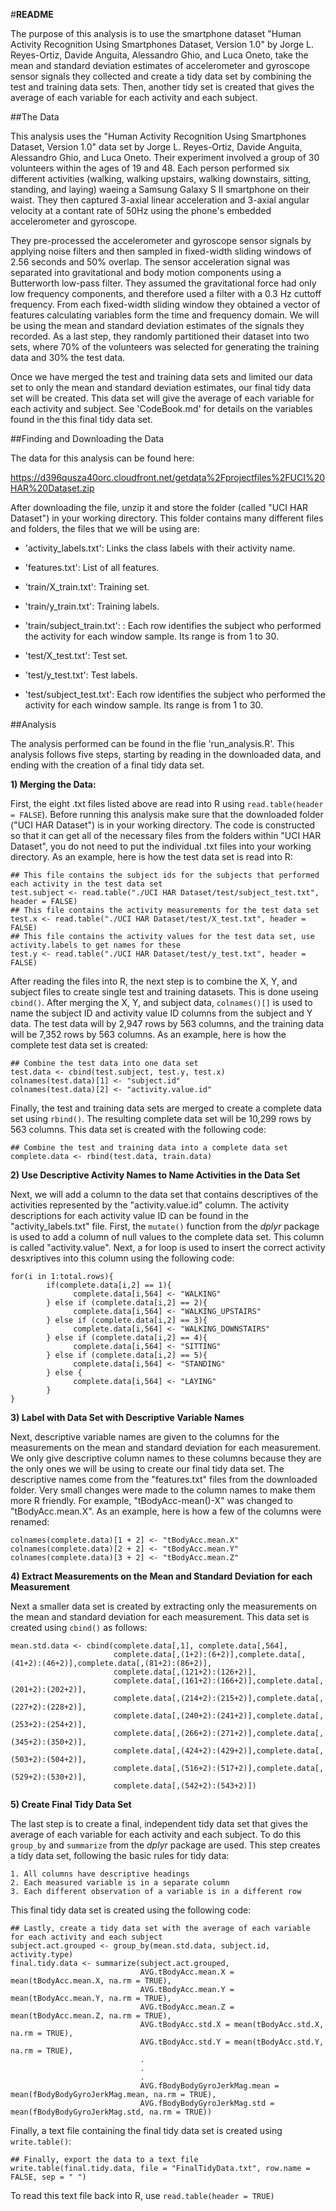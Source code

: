 #**README**

The purpose of this analysis is to use the smartphone dataset "Human Activity Recognition Using Smartphones Dataset, Version 1.0" by Jorge L. Reyes-Ortiz, Davide Anguita, Alessandro Ghio, and Luca Oneto, take the mean and standard deviation estimates of accelerometer and gyroscope sensor signals they collected and create a tidy data set by combining the test and training data sets.  Then, another tidy set is created that gives the average of each variable for each activity and each subject.

##The Data

This analysis uses the "Human Activity Recognition Using Smartphones Dataset, Version 1.0" data set by Jorge L. Reyes-Ortiz, Davide Anguita, Alessandro Ghio, and Luca Oneto.  Their experiment involved a group of 30 volunteers within the ages of 19 and 48.  Each person performed six different activities (walking, walking upstairs, walking downstairs, sitting, standing, and laying) waeing a Samsung Galaxy S II smartphone on their waist.  They then captured 3-axial linear acceleration and 3-axial angular velocity at a contant rate of 50Hz using the phone's embedded accelerometer and gyroscope.

They pre-processed the accelerometer and gyroscope sensor signals by applying noise filters and then sampled in fixed-width sliding windows of 2.56 seconds and 50% overlap.  The sensor acceleration signal was separated into gravitational and body motion components using a Butterworth low-pass filter.  They assumed the gravitational force had only low frequency components, and therefore used a filter with a 0.3 Hz cuttoff frequency.  From each fixed-width sliding window they obtained a vector of features calculating variables form the time and frequency domain.  We will be using the mean and standard deviation estimates of the signals they recorded.  As a last step, they randomly partitioned their dataset into two sets, where 70% of the volunteers was selected for generating the training data and 30% the test data.

Once we have merged the test and training data sets and limited our data set to only the mean and standard deviation estimates, our final tidy data set will be created.  This data set will give the average of each variable for each activity and subject.  See 'CodeBook.md' for details on the variables found in the this final tidy data set.


##Finding and Downloading the Data

The data for this analysis can be found here:

<https://d396qusza40orc.cloudfront.net/getdata%2Fprojectfiles%2FUCI%20HAR%20Dataset.zip>

After downloading the file, unzip it and store the folder (called "UCI HAR Dataset") in your working directory.  This folder contains many different files and folders, the files that we will be using are:

- 'activity_labels.txt': Links the class labels with their activity name.
- 'features.txt': List of all features.

- 'train/X_train.txt': Training set.
- 'train/y_train.txt': Training labels.
- 'train/subject_train.txt': : Each row identifies the subject who performed the activity for each window sample. Its range is from 1 to 30.

- 'test/X_test.txt': Test set.
- 'test/y_test.txt': Test labels.
- 'test/subject_test.txt': Each row identifies the subject who performed the activity for each window sample. Its range is from 1 to 30.

##Analysis

The analysis performed can be found in the flie 'run_analysis.R'.  This analysis follows five steps, starting by reading in the downloaded data, and ending with the creation of a final tidy data set.

**1) Merging the Data:**

First, the eight .txt files listed above are read into R using `read.table(header = FALSE`).  Before running this analysis make sure that the downloaded folder ("UCI HAR Dataset") is in your working directory.  The code is constructed so that it can get all of the necessary files from the folders within "UCI HAR Dataset", you do not need to put the individual .txt files into your working directory.  As an example, here is how the test data set is read into R:

```{r}
## This file contains the subject ids for the subjects that performed each activity in the test data set
test.subject <- read.table("./UCI HAR Dataset/test/subject_test.txt", header = FALSE)
## This file contains the activity measurements for the test data set
test.x <- read.table("./UCI HAR Dataset/test/X_test.txt", header = FALSE)
## This file contains the activity values for the test data set, use activity.labels to get names for these
test.y <- read.table("./UCI HAR Dataset/test/y_test.txt", header = FALSE)
```

After reading the files into R, the next step is to combine the X, Y, and subject files to create single test and training datasets.  This is done useing `cbind()`.  After merging the X, Y, and subject data, `colnames()[]` is used to name the subject ID and activity value ID columns from the subject and Y data.  The test data will by 2,947 rows by 563 columns, and the training data will be 7,352 rows by 563 columns.  As an example, here is how the complete test data set is created:


```{r}
## Combine the test data into one data set
test.data <- cbind(test.subject, test.y, test.x)
colnames(test.data)[1] <- "subject.id"
colnames(test.data)[2] <- "activity.value.id"
```

Finally, the test and training data sets are merged to create a complete data set using `rbind()`.  The resulting complete data set will be 10,299 rows by 563 columns.  This data set is created with the following code:

```{r}
## Combine the test and training data into a complete data set
complete.data <- rbind(test.data, train.data)
```

**2) Use Descriptive Activity Names to Name Activities in the Data Set**

Next, we will add a column to the data set that contains descriptives of the activities represented by the "activity.value.id" column.  The activity descriptions for each activity value ID can be found in the "activity_labels.txt" file.  First, the `mutate()` function from the *dplyr* package is used to add a column of null values to the complete data set.  This column is called "activity.value".  Next, a for loop is used to insert the correct activity desxriptives into this column using the following code:

```{r}
for(i in 1:total.rows){
        if(complete.data[i,2] == 1){
              complete.data[i,564] <- "WALKING"
        } else if (complete.data[i,2] == 2){
              complete.data[i,564] <- "WALKING_UPSTAIRS"
        } else if (complete.data[i,2] == 3){
              complete.data[i,564] <- "WALKING_DOWNSTAIRS"
        } else if (complete.data[i,2] == 4){
              complete.data[i,564] <- "SITTING"
        } else if (complete.data[i,2] == 5){
              complete.data[i,564] <- "STANDING"
        } else {
              complete.data[i,564] <- "LAYING"
        }
}
```

**3) Label with Data Set with Descriptive Variable Names**

Next, descriptive variable names are given to the columns for the measurements on the  mean and standard deviation for each measurement.  We only give descriptive column names to these columns because they are the only ones we will be using to create our final tidy data set.  The descriptive names come from the "features.txt" files from the downloaded folder.  Very small changes were made to the column names to make them more R friendly.  For example, "tBodyAcc-mean()-X" was changed to "tBodyAcc.mean.X".  As an example, here is how a few of the columns were renamed:

```{r}
colnames(complete.data)[1 + 2] <- "tBodyAcc.mean.X"
colnames(complete.data)[2 + 2] <- "tBodyAcc.mean.Y"
colnames(complete.data)[3 + 2] <- "tBodyAcc.mean.Z"
```

**4) Extract Measurements on the Mean and Standard Deviation for each Measurement**

Next a smaller data set is created by extracting only the measurements on the mean and standard deviation for each measurement.  This data set is created using `cbind()` as follows:

```{r}
mean.std.data <- cbind(complete.data[,1], complete.data[,564],
                       complete.data[,(1+2):(6+2)],complete.data[,(41+2):(46+2)],complete.data[,(81+2):(86+2)],
                       complete.data[,(121+2):(126+2)],
                       complete.data[,(161+2):(166+2)],complete.data[,(201+2):(202+2)],
                       complete.data[,(214+2):(215+2)],complete.data[,(227+2):(228+2)],
                       complete.data[,(240+2):(241+2)],complete.data[,(253+2):(254+2)],
                       complete.data[,(266+2):(271+2)],complete.data[,(345+2):(350+2)],
                       complete.data[,(424+2):(429+2)],complete.data[,(503+2):(504+2)],
                       complete.data[,(516+2):(517+2)],complete.data[,(529+2):(530+2)],
                       complete.data[,(542+2):(543+2)])
```

**5) Create Final Tidy Data Set**

The last step is to create a final, independent tidy data set that gives the average of each variable for each activity and each subject.  To do this `group_by` and `summarize` from the *dplyr* package are used.  This step creates a tidy data set, following the basic rules for tidy data:


    1. All columns have descriptive headings
    2. Each measured variable is in a separate column
    3. Each different observation of a variable is in a different row

This final tidy data set is created using the following code:

```{r}
## Lastly, create a tidy data set with the average of each variable for each activity and each subject
subject.act.grouped <- group_by(mean.std.data, subject.id, activity.type)
final.tidy.data <- summarize(subject.act.grouped, 
                             AVG.tBodyAcc.mean.X = mean(tBodyAcc.mean.X, na.rm = TRUE),
                             AVG.tBodyAcc.mean.Y = mean(tBodyAcc.mean.Y, na.rm = TRUE),
                             AVG.tBodyAcc.mean.Z = mean(tBodyAcc.mean.Z, na.rm = TRUE),
                             AVG.tBodyAcc.std.X = mean(tBodyAcc.std.X, na.rm = TRUE),
                             AVG.tBodyAcc.std.Y = mean(tBodyAcc.std.Y, na.rm = TRUE),
                             .
                             .
                             .
                             AVG.fBodyBodyGyroJerkMag.mean = mean(fBodyBodyGyroJerkMag.mean, na.rm = TRUE),
                             AVG.fBodyBodyGyroJerkMag.std = mean(fBodyBodyGyroJerkMag.std, na.rm = TRUE))
```

Finally, a text file containing the final tidy data set is created using `write.table()`:

```{r}
## Finally, export the data to a text file
write.table(final.tidy.data, file = "FinalTidyData.txt", row.name = FALSE, sep = " ")
```

To read this text file back into R, use `read.table(header = TRUE)`
